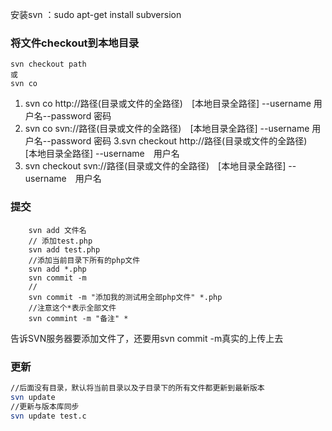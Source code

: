 
安装svn ：sudo apt-get install subversion

### 将文件checkout到本地目录
```shell
svn checkout path
或
svn co
```
1. svn co http://路径(目录或文件的全路径)　[本地目录全路径] --username 用户名--password 密码
2. svn co svn://路径(目录或文件的全路径)　[本地目录全路径] --username 用户名--password 密码
3.svn checkout http://路径(目录或文件的全路径)　[本地目录全路径] --username　用户名
4. svn checkout svn://路径(目录或文件的全路径)　[本地目录全路径] --username　用户名

### 提交
```shell
    svn add 文件名
    // 添加test.php 
    svn add test.php
    //添加当前目录下所有的php文件
    svn add *.php 
    svn commit -m 
    //     
    svn commit -m "添加我的测试用全部php文件" *.php
    //注意这个*表示全部文件
    svn commint -m "备注" * 
```
告诉SVN服务器要添加文件了，还要用svn commit -m真实的上传上去

### 更新
```sh
//后面没有目录，默认将当前目录以及子目录下的所有文件都更新到最新版本
svn update 
//更新与版本库同步
svn update test.c
```